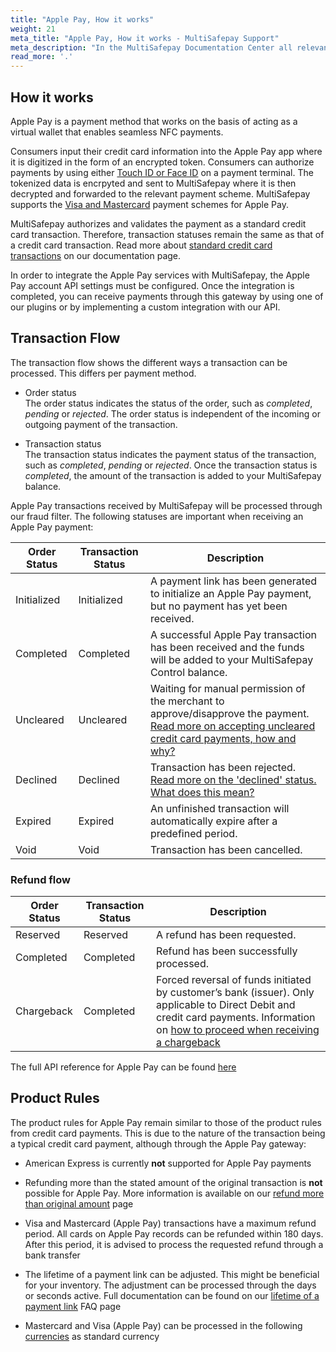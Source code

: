 ```yaml
---
title: "Apple Pay, How it works"
weight: 21
meta_title: "Apple Pay, How it works - MultiSafepay Support"
meta_description: "In the MultiSafepay Documentation Center all relevant information regarding our Plugins and API. As well as Support pages for Payment Method, Tools and General Questions. You can also find the contact details of our Support Team and Integration Team."
read_more: '.'
---
```


## How it works

Apple Pay is a payment method that works on the basis of acting as a virtual wallet that enables seamless NFC payments. 

Consumers input their credit card information into the Apple Pay app where it is digitized in the form of an encrypted token. Consumers can authorize payments by using either [Touch ID or Face ID](https://www.apple.com/apple-pay/) on a payment terminal. The tokenized data is encrpyted and sent to MultiSafepay where it is then decrypted and forwarded to the relevant payment scheme. MultiSafepay supports the [Visa and Mastercard](https://docs.multisafepay.com/payment-methods/credit-and-debit-cards/creditcards/) payment schemes for Apple Pay.

MultiSafepay authorizes and validates the payment as a standard credit card transaction. Therefore, transaction statuses remain the same as that of a credit card transaction. Read more about [standard credit card transactions](https://docs.multisafepay.com/payment-methods/credit-and-debit-cards/creditcards/) on our documentation page.

In order to integrate the Apple Pay services with MultiSafepay, the Apple Pay account API settings must be configured. Once the integration is completed, you can receive payments through this gateway by using one of our plugins or by implementing a custom integration with our API.

## Transaction Flow

The transaction flow shows the different ways a transaction can be processed. This differs per payment method.

* Order status      
The order status indicates the status of the order, such as _completed_, _pending_ or _rejected_. The order status is independent of the incoming or outgoing payment of the transaction.

* Transaction status       
The transaction status indicates the payment status of the transaction, such as _completed_, _pending_ or _rejected_. Once the transaction status is _completed_, the amount of the transaction is added to your MultiSafepay balance.

Apple Pay transactions received by MultiSafepay will be processed through our fraud filter. The following statuses are important when receiving an Apple Pay payment:

| Order Status                      | Transaction Status      | Description |
|--------------------------------|-----------|-----------------------------------------------------------------------------------------|
| Initialized | Initialized | A payment link has been generated to initialize an Apple Pay payment, but no payment has yet been received.  | 
| Completed   | Completed   | A successful Apple Pay transaction has been received and the funds will be added to your MultiSafepay Control balance.   | 
| Uncleared   | Uncleared   |  Waiting for manual permission of the merchant to approve/disapprove the payment. [Read more on accepting uncleared credit card payments, how and why?](/faq/risk-and-fraud/how-to-accept-an-uncleared-transaction/)  | 
| Declined    | Declined    | Transaction has been rejected. [Read more on the  'declined' status. What does this mean?](/payment-methods/credit-and-debit-cards/creditcards/creditcard-status-declined-what-does-this-mean-/) | 
| Expired     | Expired     | An unfinished transaction will automatically expire after a predefined period.  | 
| Void        | Void    | Transaction has been cancelled.   | 

### Refund flow

| Order Status                      | Transaction Status      | Description |
|--------------------------------|-----------|-----------------------------------------------------------------------------------------|
| Reserved       | Reserved    | A refund has been requested. | 
| Completed      | Completed   | Refund has been successfully processed.  | 
| Chargeback     | Completed   | Forced reversal of funds initiated by customer’s bank (issuer). Only applicable to Direct Debit and credit card payments. Information on [how to proceed when receiving a chargeback](/payment-methods/credit-and-debit-cards/creditcards/chargebacks/)         |               

The full API reference for Apple Pay can be found [here](https://docs.multisafepay.com/api/#applepay)

## Product Rules

The product rules for Apple Pay remain similar to those of the product rules from credit card payments. This is due to the nature of the transaction being a typical credit card payment, although through the Apple Pay gateway:

* American Express is currently __not__ supported for Apple Pay payments

* Refunding more than the stated amount of the original transaction is __not__ possible for Apple Pay. More information is available on our [refund more than original amount](/faq/finance/refund-more-than-original-amount/) page

* Visa and Mastercard (Apple Pay) transactions have a maximum refund period. All cards on Apple Pay records can be refunded within 180 days. After this period, it is advised to process the requested refund through a bank transfer

* The lifetime of a payment link can be adjusted. This might be beneficial for your inventory. The adjustment can be processed through the days or seconds active. Full documentation can be found on our [lifetime of a payment link](/faq/api/lifetime-of-a-payment-link/) FAQ page

* Mastercard and Visa (Apple Pay) can be processed in the following [currencies](/faq/general/which-currencies-are-supported-by-multisafepay/) as standard currency
